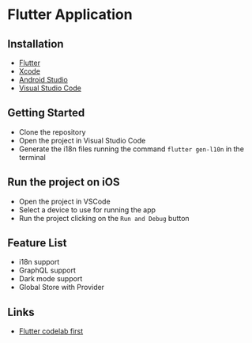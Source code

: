 # Flutter Application 

## Installation

- [Flutter](https://flutter.dev/docs/get-started/install)
- [Xcode](https://developer.apple.com/xcode/)
- [Android Studio](https://developer.android.com/studio)
- [Visual Studio Code](https://code.visualstudio.com/)

## Getting Started

- Clone the repository
- Open the project in Visual Studio Code
- Generate the i18n files running the command `flutter gen-l10n` in the terminal

## Run the project on iOS

- Open the project in VSCode
- Select a device to use for running the app
- Run the project clicking on the `Run and Debug` button

## Feature List

- i18n support
- GraphQL support
- Dark mode support
- Global Store with Provider

## Links
- [Flutter codelab first](https://codelabs.developers.google.com/codelabs/flutter-codelab-first)